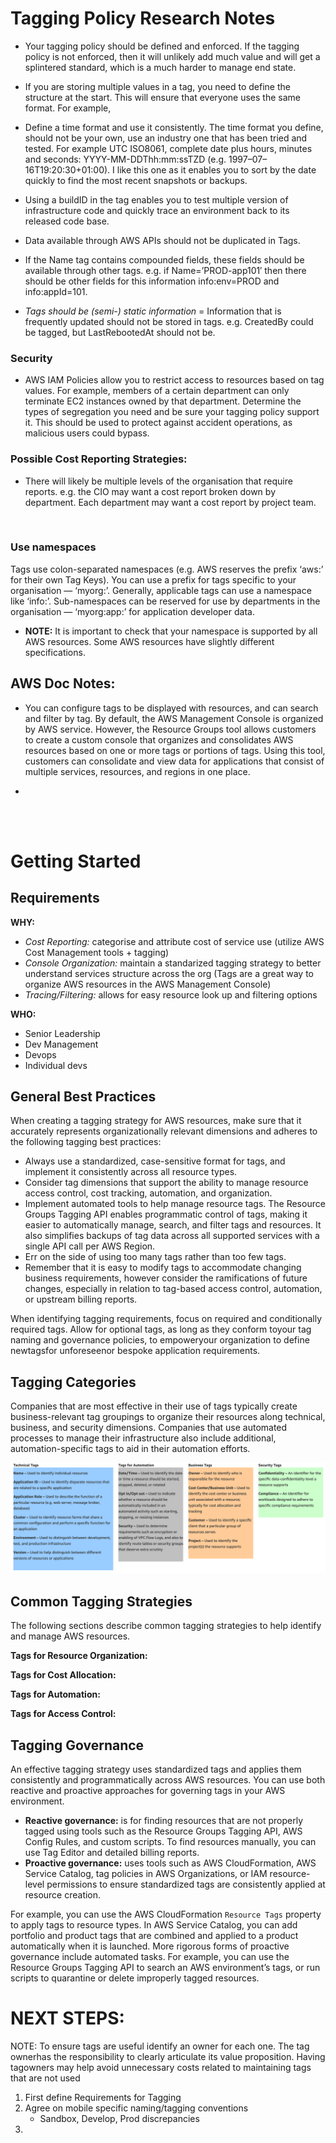 # Tagging Policy Research Notes

- Your tagging policy should be defined and enforced. If the tagging policy is not enforced, then it will unlikely add much value and will get a splintered standard, which is a much harder to manage end state.

- If you are storing multiple values in a tag, you need to define the structure at the start. This will ensure that everyone uses the same format. For example,

- Define a time format and use it consistently. The time format you define, should not be your own, use an industry one that has been tried and tested. For example UTC ISO8061, complete date plus hours, minutes and seconds: YYYY-MM-DDThh:mm:ssTZD (e.g. 1997–07–16T19:20:30+01:00). I like this one as it enables you to sort by the date quickly to find the most recent snapshots or backups.

- Using a buildID in the tag enables you to test multiple version of infrastructure code and quickly trace an environment back to its released code base.

- Data available through AWS APIs should not be duplicated in Tags.

- If the Name tag contains compounded fields, these fields should be available through other tags. e.g. if Name=’PROD-app101′ then there should be other fields for this information info:env=PROD and info:appId=101.

- _Tags should be (semi-) static information_ = Information that is frequently updated should not be stored in tags. e.g. CreatedBy could be tagged, but LastRebootedAt should not be.



### Security 
- AWS IAM Policies allow you to restrict access to resources based on tag values. For example, members of a certain department can only terminate EC2 instances owned by that department. Determine the types of segregation you need and be sure your tagging policy support it. This should be used to protect against accident operations, as malicious users could bypass.

### Possible Cost Reporting Strategies:
- There will likely be multiple levels of the organisation that require reports. e.g. the CIO may want a cost report broken down by department. Each department may want a cost report by project team.

<br/>

### Use namespaces
Tags use colon-separated namespaces (e.g. AWS reserves the prefix ‘aws:’ for their own Tag Keys). You can use a prefix for tags specific to your organisation — ‘myorg:’. Generally, applicable tags can use a namespace like ‘info:’. Sub-namespaces can be reserved for use by departments in the organisation — ‘myorg:app:’ for application developer data.
- **NOTE:** It is important to check that your namespace is supported by all AWS resources. Some AWS resources have slightly different specifications.


## AWS Doc Notes:

- You can configure tags to be displayed with resources, and can search and filter by tag. By default, the AWS Management Console is organized by AWS service. However, the Resource Groups tool allows customers to create a custom console that organizes and consolidates AWS resources based on one or more tags or portions of tags. Using this tool, customers can consolidate and view data for applications that consist of multiple services, resources, and regions in one place.

- 

<br/>
<br/>


# Getting Started

## Requirements

**WHY:** 
- _Cost Reporting:_  categorise and attribute cost of service use (utilize AWS Cost Management tools + tagging)
- _Console Organization:_ maintain a standarized tagging strategy to better understand services structure across the org (Tags are a great way to organize AWS resources in the AWS Management Console)
- _Tracing/Filtering:_ allows for easy resource look up and filtering options

**WHO:** 
- Senior Leadership
- Dev Management
- Devops
- Individual devs






## General Best Practices


When creating a tagging strategy for AWS resources, make sure that it accurately represents organizationally relevant dimensions and adheres to the following tagging best practices:

- Always use a standardized, case-sensitive format for tags, and implement it consistently across all resource types.
- Consider tag dimensions that support the ability to manage resource access control, cost tracking, automation, and organization.
- Implement automated tools to help manage resource tags. The Resource Groups Tagging API enables programmatic control of tags, making it easier to automatically manage, search, and filter tags and resources. It also simplifies backups of tag data across all supported services with a single API call per AWS Region.
- Err on the side of using too many tags rather than too few tags.
- Remember that it is easy to modify tags to accommodate changing business requirements, however consider the ramifications of future changes, especially in relation to tag-based access control, automation, or upstream billing reports.


When identifying tagging requirements, focus on required and conditionally required tags. Allow for optional tags, as long as they conform toyour tag naming and governance policies, to empoweryour organization to define newtagsfor unforeseenor bespoke application requirements.


## Tagging Categories

Companies that are most effective in their use of tags typically create business-relevant tag groupings to organize their resources along technical, business, and security dimensions. Companies that use automated processes to manage their infrastructure also include additional, automation-specific tags to aid in their automation efforts.

![taggingCategories](./tagCategories.png)


## Common Tagging Strategies
The following sections describe common tagging strategies to help identify and manage AWS resources.

**Tags for Resource Organization:**


**Tags for Cost Allocation:**


**Tags for Automation:**


**Tags for Access Control:**



## Tagging Governance
An effective tagging strategy uses standardized tags and applies them consistently and programmatically across AWS resources. You can use both reactive and proactive approaches for governing tags in your AWS environment. 

- **Reactive governance:** is for finding resources that are not properly tagged using tools such as the Resource Groups Tagging API, AWS Config Rules, and custom scripts. To find resources manually, you can use Tag Editor and detailed billing reports. 
- **Proactive governance:** uses tools such as AWS CloudFormation, AWS Service Catalog, tag policies in AWS Organizations, or IAM resource-level permissions to ensure standardized tags are consistently applied at resource creation. 

For example, you can use the AWS CloudFormation `Resource Tags` property to apply tags to resource types. In AWS Service Catalog, you can add portfolio and product tags that are combined and applied to a product automatically when it is launched. More rigorous forms of proactive governance include automated tasks. For example, you can use the Resource Groups Tagging API to search an AWS environment’s tags, or run scripts to quarantine or delete improperly tagged resources. 





# NEXT STEPS:

NOTE: To ensure tags are useful identify an owner for each one. The tag ownerhas the responsibility to clearly articulate its value proposition. Having tagowners may help avoid unnecessary costs related to maintaining tags that are not used

1) First define Requirements for Tagging
2) Agree on mobile specific naming/tagging conventions
    - Sandbox, Develop, Prod discrepancies
3) 





 
